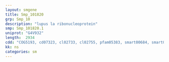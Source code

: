 ```yaml
---
layout: smgene
title: Smp_101820
grp: Smp_10
description: "lupus la ribonucleoprotein"
smp: Smp_101820.1
uniprot: "G4V932"
length:  2934
cdd: "COG5193, cd07323, cl02733, cl02755, pfam05383, smart00684, smart00715"
kk: ns
categories: sm
---
```

